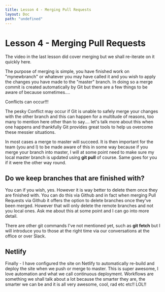 ```yaml
---
title: Lesson 4 - Merging Pull Requests
layout: Doc
path: "undefined"
---
```


# Lesson 4 - Merging Pull Requests

The video in the last lesson did cover merging but we shall re-iterate on it quickly here. 

The purpose of merging is simple, you have finished work on "mynewbranch" or whatever you may have called it and you wish to apply the changes you have made to the "master" branch. In doing so a merge commit is created automatically by Git but there are a few things to be aware of because sometimes....

Conflicts can occur!!!

The pesky Conflict may occur if Git is unable to safely merge your changes with the other branch and this can happen for a multitude of reasons, too many to mention here other than to say.... let's talk more about this when one happens and thankfully Git provides great tools to help us overcome these messier situations.

In most cases a merge to master will succeed. It is then important for the team (you and I) to be made aware of this in some way because if you merge your branch into master, I will at some point need to make sure my local master branch is updated using **git pull** of course. Same goes for you if it were the other way round.

## Do we keep branches that are finished with?

You can if you wish, yes. However it is way better to delete them once they are finished with. You can do this via Github and in fact when merging Pull Requests via Github it offers the option to delete branches once they've been merged. However that will only delete the remote branches and not you local ones. Ask me about this at some point and I can go into more detail.

There are other git commands I've not mentioned yet, such as **git fetch** but I will introduce you to those at the right time via our conversations at the office or over Slack.

## Netlify

Finally - I have configured the site on Netlify to automatically re-build and deploy the site when we push or merge to master. This is super awesome, I love automation and what we call continuous deployment. Workflows are something we shall talk about a lot because the smarter they are, the smarter we can be and it is all very awesome, cool, rad etc etc!! LOL!!